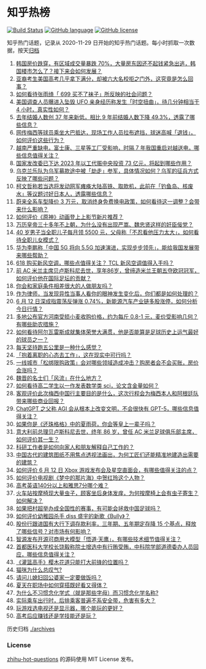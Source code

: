 # 知乎热榜
[![Build Status](https://github.com/ToWeLong/zhihu-hot-questions/workflows/CI/badge.svg)](https://github.com/ToWeLong/zhihu-hot-questions/actions)
[![GitHub language](https://img.shields.io/badge/language-golang-orange.svg)](https://golang.org/)
[![GitHub license](https://img.shields.io/github/license/ToWeLong/zhihu-hot-questions)](https://github.com/ToWeLong/zhihu-hot-questions/blob/main/LICENSE)

知乎热门话题，记录从 2020-11-29 日开始的知乎热门话题。每小时抓取一次数据，按天[归档](./archives)

<!-- BEGIN -->

1. [韩国房价跌穿，有区域成交量暴跌 70%，大量房东因还不起钱紧急出逃，韩国楼市怎么了？接下来会如何发展？](https://www.zhihu.com/question/606122248)
1. [亚裔考生美国高考几乎拿下满分，却被六大名校拒之门外，这究竟是怎么回事？](https://www.zhihu.com/question/605680526)
1. [如何看待张雨绮「 699 买不了袜子」所反映的社会问题？](https://www.zhihu.com/question/606016416)
1. [美国调查人员曝进入坠毁 UFO 亲身经历称发生「时空扭曲」，待几分钟相当于 4 小时，真实性如何？](https://www.zhihu.com/question/606020452)
1. [去年结婚人数创 37 年来新低，相比 9 年前结婚人数下降 49.3%，透露了哪些信息？](https://www.zhihu.com/question/606055070)
1. [网传梅西等球员乘坐大巴抵达，现场工作人员拉布遮挡，球迷高喊「退钱」，如何评价这些行为？](https://www.zhihu.com/question/605841178)
1. [越南严重缺电，富士康、三星等工厂受影响，时隔 7 年我国重启对越送电，哪些信息值得关注？](https://www.zhihu.com/question/606164349)
1. [国家发改委已下达 2023 年以工代赈中央投资 73 亿元，将起到哪些作用？](https://www.zhihu.com/question/606168061)
1. [乌克兰乐队为乌军募款途中被「劫走」参军，具体情况如何？乌军的征兵方式反映了哪些问题？](https://www.zhihu.com/question/606166927)
1. [柯文哲称若当选将发动网军瘫痪大陆高铁、取款机，此前在「钓鱼岛、核废水」等议题讨好日本人，透露哪些信息？](https://www.zhihu.com/question/606148038)
1. [蔚来全系车型降价 3 万元，取消终身免费换电政策，如何看待这一调整？会带来什么影响？](https://www.zhihu.com/question/606130325)
1. [如何评价《原神》动画登上上影节新片推荐？](https://www.zhihu.com/question/605995042)
1. [万历皇帝三十多年不上朝，为什么没有出现严嵩、魏忠贤这样的奸臣佞党？](https://www.zhihu.com/question/28066745)
1. [​​40 岁男子当全职儿子每月领 5500 元，父母称「不忍看他压力太大」，如何看待全职儿女模式？](https://www.zhihu.com/question/605656495)
1. [华为李鹏称「中国 5G 将向 5.5G 加速演进，实现步步领先」，能给我国发展带来哪些帮助？](https://www.zhihu.com/question/604771304)
1. [618 购买新风空调，哪些点值得关注？ TCL 新风空调值得入手吗？](https://www.zhihu.com/question/606138712)
1. [前 AC 米兰主席贝卢斯科尼去世，享年86岁，曾缔造米兰王朝五夺欧冠冠军，如何评价他在国际足坛的贡献？](https://www.zhihu.com/question/606199560)
1. [你会和家庭条件相差很大的人做朋友吗？](https://www.zhihu.com/question/602384213)
1. [作为律师，当发现异性当事人看你的眼神发生变化后，你们都是如何处理的？](https://www.zhihu.com/question/605952194)
1. [6 月 12 日深成指震荡反弹涨 0.74%，新能源汽车产业链多股涨停，如何分析今日行情？](https://www.zhihu.com/question/606125178)
1. [多地公布官方河南受损小麦收购价格，约为每斤 0.8-1 元，麦价受影响几何？有哪些助农措施？](https://www.zhihu.com/question/605132741)
1. [如何看待阿尔瓦雷斯成就集体荣誉大满贯，他是否能算是足球历史上运气最好的球员之一？](https://www.zhihu.com/question/606037685)
1. [每天坚持跑五公里是一种什么感觉？](https://www.zhihu.com/question/573394735)
1. [「抱着离职的心态去工作」，这在现实中可行吗？](https://www.zhihu.com/question/605260986)
1. [一线城市「松绑限购政策」会对哪些领域造成冲击？购房者会不会买账，房价会涨吗？](https://www.zhihu.com/question/606139309)
1. [魏晋的名士们「风流」在什么地方？](https://www.zhihu.com/question/605447613)
1. [如何看待高二学生以一作发表数学类 sci，论文含金量如何？](https://www.zhihu.com/question/605160535)
1. [客观评价此次梅西中国行主要目的是什么，这次行程会为梅西本人和阿根廷队带来哪些商业回报？](https://www.zhihu.com/question/606145390)
1. [ChatGPT 之父称 AGI  会从根本上改变文明，不会很快有 GPT-5，哪些信息值得关注？](https://www.zhihu.com/question/605983511)
1. [如果你是《还珠格格》中的夏雨荷，你会等皇上一辈子吗？](https://www.zhihu.com/question/584316890)
1. [意大利前总理贝卢斯科尼去世，终年 86 岁，曾任 AC 米兰足球俱乐部主席，如何评价其一生？](https://www.zhihu.com/question/606178340)
1. [科研工作者是如何向家人和朋友解释自己工作的？](https://www.zhihu.com/question/346330089)
1. [中国古代的建筑图纸不用焦点透视法画出，为何工匠们还能精准地建造出需要的建筑？](https://www.zhihu.com/question/605244708)
1. [如何评价 6 月 12 日 Xbox 游戏发布会及星空直面会，有哪些值得关注的点？](https://www.zhihu.com/question/606091799)
1. [如何评价电视剧《梦中的那片海》中贺红玲这个人物？](https://www.zhihu.com/question/605174360)
1. [高考英语140分以上和雅思7分哪个难？](https://www.zhihu.com/question/282951610)
1. [火车站按摩椅现大量虫子，顾客坐后身体发痒，为何按摩椅上会有虫子寄生？如何解决？](https://www.zhihu.com/question/606110946)
1. [如果把村超举办成全国性的赛事，有可能会拯救中国足球吗？](https://www.zhihu.com/question/605443065)
1. [如何评价幼稚园杀手 diss 盛宇的新歌《Bully》？](https://www.zhihu.com/question/605947724)
1. [股份行跟进国有大行下调存款利率，三年期、五年期定存降 15 个基点，释放了哪些信号？对市场有何影响？](https://www.zhihu.com/question/606113199)
1. [智源发布开源可商用大模型「悟道·天鹰」，有哪些技术细节值得关注？](https://www.zhihu.com/question/605625182)
1. [首都医科大学校长饶毅称院士增选中有行贿受贿，中科院学部道德委办人员回应，哪些信息值得关注？](https://www.zhihu.com/question/606031181)
1. [《灌篮高手》樱木花道只能打大前锋的位置吗？](https://www.zhihu.com/question/373563357)
1. [猫咪为什么总叹气?](https://www.zhihu.com/question/604878486)
1. [请问儿媳妇回公婆家一定要做饭吗？](https://www.zhihu.com/question/604584941)
1. [夏天在职场中如何穿搭既好看又得体？](https://www.zhihu.com/question/395571638)
1. [为什么不习惯念化学式（就是那些字母）而习惯念化学名称?](https://www.zhihu.com/question/594811204)
1. [实际乘车出行时，后排乘客普遍不系安全带，危害有多大？](https://www.zhihu.com/question/604434516)
1. [玩游戏选电视还是显示器，哪个能玩的更好？](https://www.zhihu.com/question/31627207)
1. [高考后应赚钱还是学技能还是玩？](https://www.zhihu.com/question/606055768)

<!-- END -->

历史归档 [./archives](./archives)


### License
[zhihu-hot-questions](https://github.com/towelong/zhihu-hot-questions) 的源码使用 MIT License 发布。